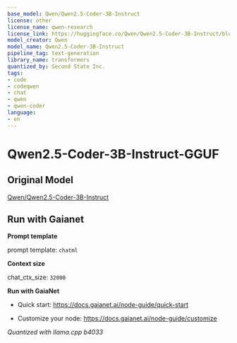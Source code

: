 ```yaml
---
base_model: Qwen/Qwen2.5-Coder-3B-Instruct
license: other
license_name: qwen-research
license_link: https://huggingface.co/Qwen/Qwen2.5-Coder-3B-Instruct/blob/main/LICENSEE
model_creator: Qwen
model_name: Qwen2.5-Coder-3B-Instruct
pipeline_tag: text-generation
library_name: transformers
quantized_by: Second State Inc.
tags:
- code
- codeqwen
- chat
- qwen
- qwen-coder
language:
- en
---
```


# Qwen2.5-Coder-3B-Instruct-GGUF

## Original Model

[Qwen/Qwen2.5-Coder-3B-Instruct](https://huggingface.co/Qwen/Qwen2.5-Coder-3B-Instruct)

## Run with Gaianet

**Prompt template**

prompt template: `chatml`

**Context size**

chat_ctx_size: `32000`

**Run with GaiaNet**

- Quick start: https://docs.gaianet.ai/node-guide/quick-start

- Customize your node: https://docs.gaianet.ai/node-guide/customize

*Quantized with llama.cpp b4033*
